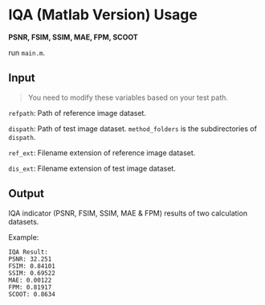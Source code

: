 # IQA (Matlab Version) Usage

**PSNR, FSIM, SSIM, MAE, FPM, SCOOT**

run `main.m`.

## Input

> You need to modify these variables based on your test path.

`refpath`: Path of reference image dataset.

`dispath`: Path of test image dataset. `method_folders` is the subdirectories of `dispath`.

`ref_ext`: Filename extension of reference image dataset.

`dis_ext`: Filename extension of test image dataset.

## Output

IQA indicator (PSNR, FSIM, SSIM, MAE & FPM) results of two calculation datasets.

Example:

```
IQA Result:
PSNR: 32.251
FSIM: 0.84101
SSIM: 0.69522
MAE: 0.00122
FPM: 0.81917
SCOOT: 0.8634
```